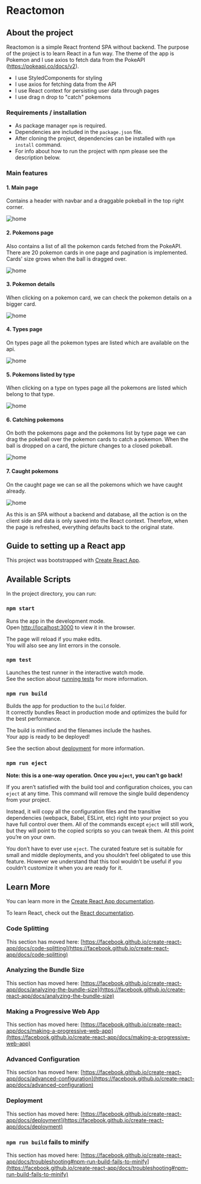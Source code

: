 # Reactomon

## About the project

Reactomon is a simple React frontend SPA without backend.
The purpose of the project is to learn React in a fun way.
The theme of the app is Pokemon and I use axios to fetch data from the PokeAPI (https://pokeapi.co/docs/v2).

- I use StyledComponents for styling
- I use axios for fetching data from the API
- I use React context for persisting user data through pages
- I use drag n drop to "catch" pokemons

### Requirements / installation

- As package manager `npm` is required.
- Dependencies are included in the `package.json` file.
- After cloning the project, dependencies can be installed with `npm install` command.
- For info about how to run the project with npm please see the description below. 

### Main features

#### 1. Main page
Contains a header with navbar and a draggable pokeball in the top right corner.

![home](src/images/main_page.png)

#### 2. Pokemons page
Also contains a list of all the pokemon cards fetched from the PokeAPI.
There are 20 pokemon cards in one page and pagination is implemented.
Cards' size grows when the ball is dragged over.

![home](src/images/pokemon_list.png)


#### 3. Pokemon details
When clicking on a pokemon card, we can check the pokemon details on a bigger card.

![home](src/images/pokemon_card.png)


#### 4. Types page
On types page all the pokemon types are listed which are available on the api.

![home](src/images/type_list.png)

#### 5. Pokemons listed by type
When clicking on a type on types page all the pokemons are listed which belong to that type.

![home](src/images/pokemons_by_type.png)

#### 6. Catching pokemons
On both the pokemons page and the pokemons list by type page we can drag the pokeball over the pokemon cards to catch a pokemon.
When the ball is dropped on a card, the picture changes to a closed pokeball.

![home](src/images/catch_pokemons.png)

#### 7. Caught pokemons
On the caught page we can se all the pokemons which we have caught already.

![home](src/images/caught_pokemons.png)


As this is an SPA without a backend and database, all the action is on the client side and data is only saved into the React context.
Therefore, when the page is refreshed, everything defaults back to the original state.



##  Guide to setting up a React app

This project was bootstrapped with [Create React App](https://github.com/facebook/create-react-app).

## Available Scripts

In the project directory, you can run:

### `npm start`

Runs the app in the development mode.\
Open [http://localhost:3000](http://localhost:3000) to view it in the browser.

The page will reload if you make edits.\
You will also see any lint errors in the console.

### `npm test`

Launches the test runner in the interactive watch mode.\
See the section about [running tests](https://facebook.github.io/create-react-app/docs/running-tests) for more information.

### `npm run build`

Builds the app for production to the `build` folder.\
It correctly bundles React in production mode and optimizes the build for the best performance.

The build is minified and the filenames include the hashes.\
Your app is ready to be deployed!

See the section about [deployment](https://facebook.github.io/create-react-app/docs/deployment) for more information.

### `npm run eject`

**Note: this is a one-way operation. Once you `eject`, you can’t go back!**

If you aren’t satisfied with the build tool and configuration choices, you can `eject` at any time. This command will remove the single build dependency from your project.

Instead, it will copy all the configuration files and the transitive dependencies (webpack, Babel, ESLint, etc) right into your project so you have full control over them. All of the commands except `eject` will still work, but they will point to the copied scripts so you can tweak them. At this point you’re on your own.

You don’t have to ever use `eject`. The curated feature set is suitable for small and middle deployments, and you shouldn’t feel obligated to use this feature. However we understand that this tool wouldn’t be useful if you couldn’t customize it when you are ready for it.

## Learn More

You can learn more in the [Create React App documentation](https://facebook.github.io/create-react-app/docs/getting-started).

To learn React, check out the [React documentation](https://reactjs.org/).

### Code Splitting

This section has moved here: [https://facebook.github.io/create-react-app/docs/code-splitting](https://facebook.github.io/create-react-app/docs/code-splitting)

### Analyzing the Bundle Size

This section has moved here: [https://facebook.github.io/create-react-app/docs/analyzing-the-bundle-size](https://facebook.github.io/create-react-app/docs/analyzing-the-bundle-size)

### Making a Progressive Web App

This section has moved here: [https://facebook.github.io/create-react-app/docs/making-a-progressive-web-app](https://facebook.github.io/create-react-app/docs/making-a-progressive-web-app)

### Advanced Configuration

This section has moved here: [https://facebook.github.io/create-react-app/docs/advanced-configuration](https://facebook.github.io/create-react-app/docs/advanced-configuration)

### Deployment

This section has moved here: [https://facebook.github.io/create-react-app/docs/deployment](https://facebook.github.io/create-react-app/docs/deployment)

### `npm run build` fails to minify

This section has moved here: [https://facebook.github.io/create-react-app/docs/troubleshooting#npm-run-build-fails-to-minify](https://facebook.github.io/create-react-app/docs/troubleshooting#npm-run-build-fails-to-minify)
